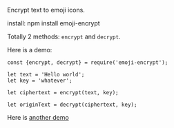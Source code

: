 Encrypt text to emoji icons.

install: npm install emoji-encrypt


Totally 2 methods: `encrypt` and `decrypt`.

Here is a demo:

```
const {encrypt, decrypt} = require('emoji-encrypt');

let text = 'Hello world';
let key = 'whatever';

let ciphertext = encrypt(text, key);

let originText = decrypt(ciphertext, key);

```
Here is [another demo](http://yubaoquan.github.io/encoder/encoder.html)
